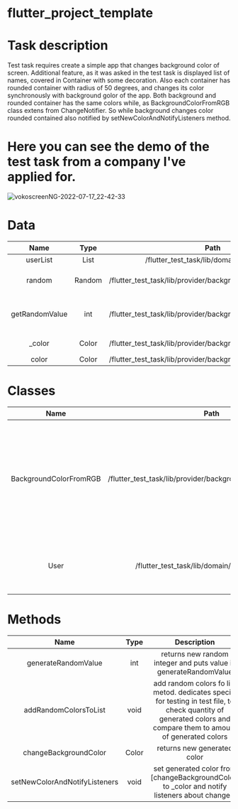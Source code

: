 # flutter_project_template

# Task description
  Test task requires create a simple app that changes background color of screen.
  Additional feature, as it was asked in the test task is displayed list of names, covered in Container with some decoration. Also each container has       rounded container with radius of 50 degrees, and changes its color synchronously with background golor of the app. Both background and rounded           container has the same colors while, as BackgroundColorFromRGB class extens from ChangeNotifier. So while background changes color rounded contained also notified by setNewColorAndNotifyListeners method.
  
  
# Here you can see the demo of the test task from a company I've applied for.
  ![vokoscreenNG-2022-07-17_22-42-33](https://user-images.githubusercontent.com/32728226/179422650-562d27a7-9591-4329-bd36-ce1452d26786.gif)


# Data
|    **Name**    |   **Type**   |                            **Path**                            |                         **Description**                         |   |
|:--------------:|:------------:|:--------------------------------------------------------------:|:---------------------------------------------------------------:|---|
| userList       | List<String> | /flutter_test_task/lib/domain/models.dart                      | list of user                                                    |   |
| random         | Random       | /flutter_test_task/lib/provider/background_color_from_rgb.dart | randomiser for generating random value                          |   |
| getRandomValue | int          | /flutter_test_task/lib/provider/background_color_from_rgb.dart | contains random number, generated by generateRandomValue method |   |
| _color         | Color        | /flutter_test_task/lib/provider/background_color_from_rgb.dart | contains generated color from RGBA                              |   |
| color          | Color        | /flutter_test_task/lib/provider/background_color_from_rgb.dart | getter of _color                                                |   |


# Classes
  |        **Name**        |                            **Path**                            |                                                                  **Description**                                                                  |   |   |
|:----------------------:|:--------------------------------------------------------------:|:-------------------------------------------------------------------------------------------------------------------------------------------------:|:-:|---|
| BackgroundColorFromRGB | /flutter_test_task/lib/provider/background_color_from_rgb.dart | This class is provider of randomly generated color and supplys ChangeNotifie to notify all listeners that should be notified after color changes. |   |   |
| User                   | /flutter_test_task/lib/domain/models/user.dart                 | The model of user that contains list of users or its methond (in future)                                                                          |   |   |

  
# Methods
  |            **Name**           | **Type** |                                                                          **Description**                                                                          |   |   |
|:-----------------------------:|:--------:|:-----------------------------------------------------------------------------------------------------------------------------------------------------------------:|:-:|---|
| generateRandomValue           | int      | returns new random integer and puts value in generateRandomValue                                                                                                  |   |   |
| addRandomColorsToList         | void     | add random colors fo list metod. dedicates special for testing in test file, to check quantity of generated colors and compare them to amount of generated colors |   |   |
| changeBackgroundColor         | Color    | returns new generated color                                                                                                                                       |   |   |
| setNewColorAndNotifyListeners | void     | set generated color from [changeBackgroundColor] to _color and notify listeners about changes.               
